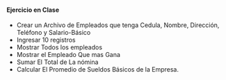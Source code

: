 #### Ejercicio en Clase

+ Crear un Archivo de Empleados que tenga Cedula, Nombre, Dirección, Teléfono y Salario-Básico
+ Ingresar 10 registros
+ Mostrar Todos los empleados 
+ Mostrar el Empleado Que mas Gana
+ Sumar El Total de La nómina
+ Calcular El Promedio de Sueldos Básicos de la Empresa.


